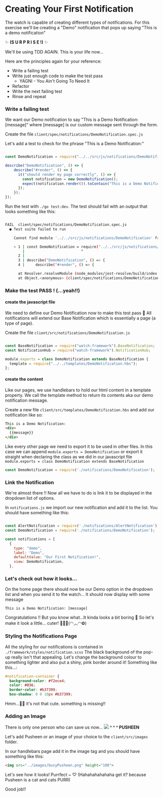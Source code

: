 # Creating Your First Notification

The watch is capable of creating different types of notifications. For this exercise we'll be creating a "Demo" notification that pops up saying "This is a demo notification"

 ✨ **(S U R P R I S E !)** ✨

 We'll be using TDD AGAIN. This is your life now...

Here are the principles again for your reference:

* Write a failing test
* Write just enough code to make the test pass
    * YAGNI - You Ain't Going To Need It
* Refactor
* Write the next failing test
* Rinse and repeat

### Write a failing test
We want our Demo notification to say "This is a Demo Notification: [message]" where [message] is our custom message sent through the form. 

Create the file `client/spec/notifications/DemoNotification.spec.js`

Let's add a test to check for the phrase "This is a Demo Notification:"

```javascript

const DemoNotification = require("../../src/js/notifications/DemoNotification");

describe("DemoNotification", () => {
    describe("#render", () => {
      it("should render my page correctly", () => {
        const notification = new DemoNotification();
        expect(notification.render()).toContain("This is a Demo Notification:");
      });
    });
});

```

Run the test with `./go test:dev`. 
The test should fail with an output that looks something like this:

```bash

FAIL  client/spec/notifications/DemoNotification.spec.js
  ● Test suite failed to run

    Cannot find module '../../src/js/notifications/DemoNotification' from 'DemoNotification.spec.js'

    > 1 | const DemoNotification = require("../../src/js/notifications/DemoNotification");
        |                          ^
      2 | 
      3 | describe("DemoNotification", () => {
      4 |     describe("#render", () => {

      at Resolver.resolveModule (node_modules/jest-resolve/build/index.js:221:17)
      at Object.<anonymous> (client/spec/notifications/DemoNotification.spec.js:1:26)

```

### Make the test PASS ! (...yeah!!)

#### create the javascript file
We need to define our Demo Notification now to make this test pass 😤
All notifications will extend our Base Notification which is essentially a page (a type of page).

Create the file `client/src/notifications/DemoNotification.js`

```javascript

const BaseNotification = require("watch-framework").BaseNotification;
const NotificationHub = require("watch-framework").NotificationHub;

module.exports = class DemoNotification extends BaseNotification {
  template = require("../../templates/DemoNotification.hbs");
};

```

#### create the content
Like our pages, we use handlebars to hold our html content in a template property. We call the template method to return its contents aka our demo notification message.

Create a new file `client/src/templates/DemoNotification.hbs` and add our notification like so:

```html
This is a Demo Notification:
<div>
  {{message}}
</div>
```

Like every other page we need to export it to be used in other files. In this case we can append `module.exports = DemoNotification` or export it straight when declaring the class as we did in our javascript file `module.exports = class DemoNotification extends BaseNotification`

```javascript
const DemoNotification = require('./notifications/DemoNotification');
```

### Link the Notification

We're almost there !! Now all we have to do is link it to be displayed in the dropdown list of options.

In `notifications.js` we import our new notification and add it to the list. You should have something like this:
```javascript

const AlertNotification = require('./notifications/AlertNotification');
const DemoNotification = require('./notifications/DemoNotification');

const notifications = [
  {
    type: "demo",
    label: "Demo",
    defaultValue: "Our First Notification!",
    view: DemoNotification,
  },

```

### Let's check out how it looks...
On the home page there should now be our Demo option in the dropdown list and when you send it to the watch...
It should now display with some message
```
This is a Demo Notification: [message]
```

Congratulations !!
But you know what...It kinda looks a bit boring 💩 
So let's make it look a little... cuter! 🌸🍉💕(◠︿◠✿)

### Styling the Notifications Page
All the styling for our notifications is contained in `./framework/styles/notification.scss`
The black background of the pop-up really isn't that appealing. Let's change the background colour to something lighter and also put a shiny, pink border around it!
Something like this...:
```css
#notification-container {
  background-color: #f2ece4;
  color: #036;
  border-color: #b37399;
  box-shadow: 0 0 10px #b37399;
```

Hmm...🤔🤔 it's not that cute. something is missing!!

### Adding an Image
There is only one person who can save us now...
![](https://www.photospng.com/uploads/pusheen-on-the-phone-graphic.png)
  **^ ^ ^ PUSHEEN**

Let's add Pusheen or an image of your choice to the `client/src/images` folder.

In our handlebars page add it in the image tag and you should have something like this:
```html
<img src="../images/busyPusheen.png" height="100">
```

Let's see how it looks!
Purrfect ~ ♡ 
(Hahahahahahaha get it? because Pusheen is a cat and cats PURR)

Good job!!